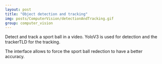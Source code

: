 ```yaml
---
layout: post
title: "Object detection and tracking"
img: posts/ComputerVision/detectionAndTracking.gif
group: computer_vision
---
```


Detect and track a sport ball in a video. YoloV3 is used for detection and the trackerTLD for the tracking.

The interface allows to force the sport ball redection to have a better accuracy.
